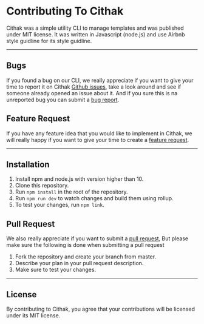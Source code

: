 # Contributing To Cithak

Cithak was a simple utility CLI to manage templates and was published under MIT license. It was written in Javascript (node.js) and use Airbnb style guidline for its style guidline.

---

## Bugs

If you found a bug on our CLI, we really appreciate if you want to give your time to report it on Cithak [Github issues](https://github.com/KucingKode/Cithak/issues), take a look around and see if someone already opened an issue about it. And if you sure this is na unreported bug you can submit a [bug report](https://github.com/KucingKode/Cithak/issues/new/choose).

## Feature Request

If you have any feature idea that you would like to implement in Cithak, we will really happy if you want to give your time to create a [feature request](https://github.com/KucingKode/Cithak/issues/new/choose).

---

## Installation

1. Install npm and node.js with version higher than 10.
2. Clone this repository.
3. Run `npm install` in the root of the repository.
4. Run `npm run dev` to watch changes and build them using rollup.
5. To test your changes, run `npm link`.

## Pull Request

We also really appreciate if you want to submit a [pull request](https://github.com/KucingKode/Cithak/pulls), But please make sure the following is done when submitting a pull request

1. Fork the repository and create your branch from master.
2. Describe your plan in your pull request description.
3. Make sure to test your changes.

---

## License

By contributing to Cithak, you agree that your contributions will be licensed under its MIT license.
